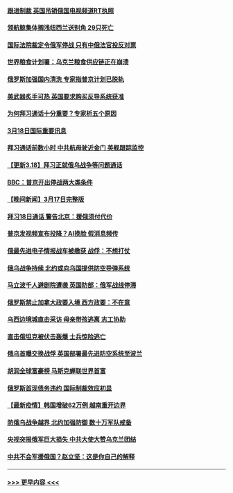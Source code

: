 #### [跟进制裁 英国吊销俄国电视频道RT执照](../pages/prog202/a103377258.md?t=03182351) 
#### [领航鲸集体搁浅纽西兰送别角 29只死亡](../pages/prog202/a103377249.md?t=03182351) 
#### [国际法院裁定令俄军停战 只有中俄法官投反对票](../pages/prog202/a103377231.md?t=03182351) 
#### [世界粮食计划署：乌克兰粮食供应链正在崩溃](../pages/prog202/a103377206.md?t=03182351) 
#### [俄罗斯加强国内清洗 专家指普京计划已脱轨](../pages/prog202/a103377112.md?t=03182351) 
#### [美武器炙手可热 英国要求购买反导系统获准](../pages/prog202/a103377109.md?t=03182351) 
#### [为何拜习通话十分重要？专家析五个原因](../pages/prog202/a103377104.md?t=03182351) 
#### [3月18日国际重要讯息](../pages/prog202/a103376996.md?t=03182351) 
#### [拜习通话前数小时 中共航母驶近金门 美舰跟踪监控](../pages/prog202/a103376986.md?t=03182351) 
#### [【更新3.18】拜习正就俄乌战争等问题通话](../pages/prog202/a103376935.md?t=03182351) 
#### [BBC：普京开出停战两大类条件](../pages/prog202/a103376905.md?t=03182351) 
#### [【晚间新闻】3月17日完整版](../pages/prog202/a103376753.md?t=03182351) 
#### [拜习18日通话 警告北京：援俄须付代价](../pages/prog202/a103376842.md?t=03182351) 
#### [普京发视频宣布投降？AI换脸 假消息频传](../pages/prog202/a103376774.md?t=03182351) 
#### [俄最先进电子情报战车被缴获 战俘：不想打仗](../pages/prog202/a103376776.md?t=03182351) 
#### [俄乌战争持续 北约或向乌国提供防空导弹系统](../pages/prog202/a103376777.md?t=03182351) 
#### [马立波千人避剧院遭袭 英国防部：俄军战线停滞](../pages/prog202/a103376795.md?t=03182351) 
#### [俄罗斯禁止加拿大政要入境 西方政要：不在意](../pages/prog202/a103376571.md?t=03182351) 
#### [乌西边境城直击采访 母亲带孩逃离 志工协助](../pages/prog202/a103376780.md?t=03182351) 
#### [直击俄坦克被伏击轰爆 士兵惊险逃亡](../pages/prog202/a103376678.md?t=03182351) 
#### [俄乌首曝交换战俘 英国部署最先进防空系统至波兰](../pages/prog202/a103376684.md?t=03182351) 
#### [胡润全球富豪榜 马斯克蝉联世界首富](../pages/prog202/a103376642.md?t=03182351) 
#### [俄罗斯首现债务违约 国际制裁效应初显](../pages/prog202/a103376645.md?t=03182351) 
#### [【最新疫情】韩国增破62万例 越南重开边界](../pages/prog202/a103376525.md?t=03182351) 
#### [防俄乌战争越界 北约加强防御 数十万军队戒备](../pages/prog202/a103376606.md?t=03182351) 
#### [央视突报俄军巨大损失 中共大使大赞乌克兰团结](../pages/prog202/a103376574.md?t=03182351) 
#### [中共不会军援俄国？赵立坚：这是你自己的解释](../pages/prog202/a103376564.md?t=03182351) 

----
#### [ >>> 更早内容 <<< ](../indexes/prog202-earlier.md)
